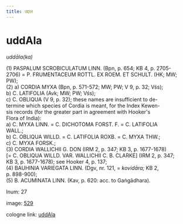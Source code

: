 ```yaml
---
title: उद्दाल
---
```


# uddAla

<i>uddāla(ka)</i>  <div n="P" />(1) <bot>PASPALUM SCROBICULATUM LINN.</bot> (Bpn, p. 654; KB 4, p. 2705- <div n="lb" />2706) = <bot>P. FRUMENTACEUM ROTTL. EX ROEM. ET SCHULT.</bot> (HK; MW; <div n="lb" />PW); <div n="P" />(2) a) <bot>CORDIA MYXA</bot> (Bpn, p. 571-572; MW; PW; V 9, p. 32; Vśs); <div n="P" />b) <bot>C. LATIFOLIA</bot> (Avk; MW; PW; Vśs); <div n="P" />c) <bot>C. OBLIQUA</bot> (V 9, p. 32); these names are insufficient to de- <div n="lb" />termine which species of Cordia is meant, for the Index Kewen- <div n="lb" />sis records (for the greater part in agreement with Hooker's <div n="lb" />Flora of India): <div n="P" />a) <bot>C. MYXA LINN.</bot> = <bot>C. DICHOTOMA FORST. F.</bot> = <bot>C. LATIFOLIA <div n="lb" />WALL.</bot>; <div n="P" />b) <bot>C. OBLIQUA WILLD.</bot> = <bot>C. LATIFOLIA ROXB.</bot> = <bot>C. MYXA THW.</bot>; <div n="P" />c) <bot>C. MYXA FORSK.</bot>; <div n="P" />(3) <bot>CORDIA WALLICHII G. DON</bot> (IRM 2, p. 347; KB 3, p. 1677-1678) <div n="lb" />[= <bot>C. OBLIQUA WILLD. VAR. WALLICHII C. B. CLARKE</bot>] (IRM 2, p. 347; <div n="lb" />KB 3, p. 1677-1678); see Hooker 4, p. 137; <div n="P" />(4) <bot>BAUHINIA VARIEGATA LINN.</bot> (Dgv, nr. 121, = <i>kovidāra;</i> KB 2, <div n="lb" />p. 898-900); <div n="P" />(5) <bot>B. ACUMINATA LINN.</bot> (Kav, p. 620: acc. to Gaṅgādhara).

lnum: 27

image: [529](https://www.sanskrit-lexicon.uni-koeln.de/scans/csl-apidev/servepdf.php?dict=snp&page=529)

cologne link: [uddAla](https://sanskrit-lexicon.uni-koeln.de/scans/csl-apidev/getword.php?dict=snp&key=uddAla)

